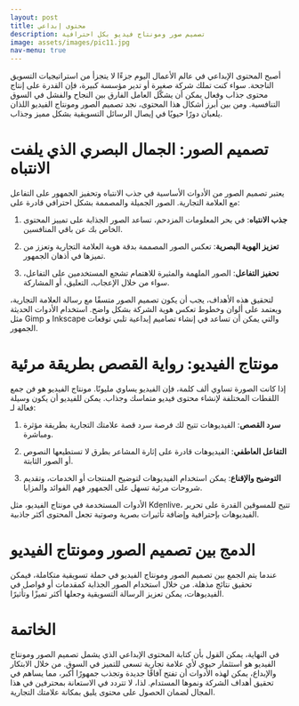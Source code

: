 ```yaml
---
layout: post
title: محتوى إبداعي
description: تصميم صور ومونتاج فيديو بكل احترافية
image: assets/images/pic11.jpg
nav-menu: true
---
```




أصبح المحتوى الإبداعي في عالم الأعمال اليوم جزءًا لا يتجزأ من استراتيجيات التسويق الناجحة. سواء كنت تملك شركة صغيرة أو تدير مؤسسة كبيرة، فإن القدرة على إنتاج محتوى جذاب وفعال يمكن أن يشكّل العامل الفارق بين النجاح والفشل في السوق التنافسية. ومن بين أبرز أشكال هذا المحتوى، نجد تصميم الصور ومونتاج الفيديو اللذان يلعبان دورًا حيويًا في إيصال الرسائل التسويقية بشكل مميز وجذاب.

# تصميم الصور: الجمال البصري الذي يلفت الانتباه

يعتبر تصميم الصور من الأدوات الأساسية في جذب الانتباه وتحفيز الجمهور على التفاعل مع العلامة التجارية. الصور الجميلة والمصممة بشكل احترافي قادرة على:

1. **جذب الانتباه**: في بحر المعلومات المزدحم، تساعد الصور الجذابة على تمييز المحتوى الخاص بك عن باقي المنافسين.

2. **تعزيز الهوية البصرية**: تعكس الصور المصممة بدقة هوية العلامة التجارية وتعزز من تميزها في أذهان الجمهور.

3. **تحفيز التفاعل**: الصور الملهمة والمثيرة للاهتمام تشجع المستخدمين على التفاعل، سواء من خلال الإعجاب، التعليق، أو المشاركة.

لتحقيق هذه الأهداف، يجب أن يكون تصميم الصور متسقًا مع رسالة العلامة التجارية، ويعتمد على ألوان وخطوط تعكس هوية الشركة بشكل واضح. استخدام الأدوات الحديثة مثل Gimp و Inkscape والتي يمكن أن تساعد في إنشاء تصاميم إبداعية تلبي توقعات الجمهور.

# مونتاج الفيديو: رواية القصص بطريقة مرئية

إذا كانت الصورة تساوي ألف كلمة، فإن الفيديو يساوي مليونًا. مونتاج الفيديو هو فن جمع اللقطات المختلفة لإنشاء محتوى فيديو متماسك وجذاب. يمكن للفيديو أن يكون وسيلة فعالة لـ:

1. **سرد القصص**: الفيديوهات تتيح لك فرصة سرد قصة علامتك التجارية بطريقة مؤثرة ومباشرة.

2. **التفاعل العاطفي**: الفيديوهات قادرة على إثارة المشاعر بطرق لا تستطيعها النصوص أو الصور الثابتة.

3. **التوضيح والإقناع**: يمكن استخدام الفيديوهات لتوضيح المنتجات أو الخدمات، وتقديم شروحات مرئية تسهل على الجمهور فهم الفوائد والمزايا.

الأدوات المستخدمة في مونتاج الفيديو، مثل Kdenlive، تتيح للمسوقين القدرة على تحرير الفيديوهات بإحترافية وإضافة تأثيرات بصرية وصوتية تجعل المحتوى أكثر جاذبية.

# الدمج بين تصميم الصور ومونتاج الفيديو

عندما يتم الجمع بين تصميم الصور ومونتاج الفيديو في حملة تسويقية متكاملة، فيمكن تحقيق نتائج مذهلة. من خلال استخدام الصور الجذابة كمقدمات أو فواصل في الفيديوهات، يمكن تعزيز الرسالة التسويقية وجعلها أكثر تميزًا وتأثيرًا.

# الخاتمة

في النهاية، يمكن القول بأن كتابة المحتوى الإبداعي الذي يشمل تصميم الصور ومونتاج الفيديو هو استثمار حيوي لأي علامة تجارية تسعى للتميز في السوق. من خلال الابتكار والإبداع، يمكن لهذه الأدوات أن تفتح آفاقًا جديدة وتجذب جمهورًا أكبر، مما يساهم في تحقيق أهداف الشركة ونموها المستدام. لذا، لا تتردد في الاستعانة بمحترفين في هذا المجال لضمان الحصول على محتوى يليق بمكانة علامتك التجارية.
